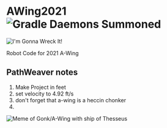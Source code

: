 # AWing2021 ![Gradle Daemons Summoned](https://img.shields.io/badge/Daemons%20Summoned-571-red?style=for-the-badge&logo=gradle)
![I'm Gonna Wreck It!](https://media.giphy.com/media/IjD2bKEIiyLfi/giphy.gif)

Robot Code for 2021 A-Wing
## PathWeaver notes
1. Make Project in feet
2. set velocity to 4.92 ft/s
3. don't forget that a-wing is a heccin chonker
4. 

![Meme of Gonk/A-Wing with ship of Thesseus](https://lh3.googleusercontent.com/-XvxO12za4HQ/YEkQ7KRTt6I/AAAAAAAAAfc/GpGBXx005U8rufgrD98vPqTAOIn5TZ35wCK8BGAsYHg/s0/New%2BProject%2B%25282%2529.png)
